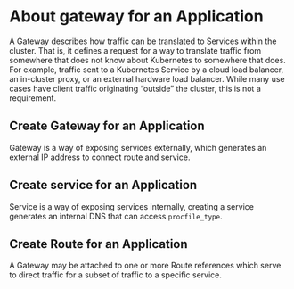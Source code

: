 # About gateway for an Application

A Gateway describes how traffic can be translated to Services within the cluster. That is, it defines a request for a way to translate traffic from somewhere that does not know about Kubernetes to somewhere that does. For example, traffic sent to a Kubernetes Service by a cloud load balancer, an in-cluster proxy, or an external hardware load balancer. While many use cases have client traffic originating “outside” the cluster, this is not a requirement.

## Create Gateway for an Application

Gateway is a way of exposing services externally, which generates an external IP address to connect route and service.

## Create service for an Application

Service is a way of exposing services internally, creating a service generates an internal DNS that can access `procfile_type`.

## Create Route for an Application

A Gateway may be attached to one or more Route references which serve to direct traffic for a subset of traffic to a specific service.